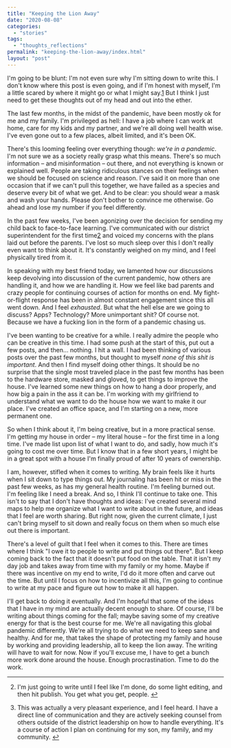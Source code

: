 ```yaml
---
title: "Keeping the Lion Away"
date: "2020-08-08"
categories: 
  - "stories"
tags: 
  - "thoughts_reflections"
permalink: "keeping-the-lion-away/index.html"
layout: "post"
---
```


I'm going to be blunt: I'm not even sure why I'm sitting down to write this. I don't know where this post is even going, and if I'm honest with myself, I'm a little scared by where it might go or what I might say.[1](#fn-1905-editing) But I think I just need to get these thoughts out of my head and out into the ether.

The last few months, in the midst of the pandemic, have been mostly ok for me and my family. I'm privileged as hell: I have a job where I can work at home, care for my kids and my partner, and we're all doing well health wise. I've even gone out to a few places, albeit limited, and it's been OK.

There's this looming feeling over everything though: _we're in a pandemic_. I'm not sure we as a society really grasp what this means. There's so much information – and misinformation – out there, and not everything is known or explained well. People are taking ridiculous stances on their feelings when we should be focused on science and reason. I've said it on more than one occasion that if we can't pull this together, we have failed as a species and deserve every bit of what we get. And to be clear: you should wear a mask and wash your hands. Please don't bother to convince me otherwise. Go ahead and lose my number if you feel differently.

In the past few weeks, I've been agonizing over the decision for sending my child back to face-to-face learning. I've communicated with our district superintendent for the first time[2](#fn-1905-pleasant) and voiced my concerns with the plans laid out before the parents. I've lost so much sleep over this I don't really even want to think about it. It's constantly weighed on my mind, and I feel physically tired from it.

In speaking with my best friend today, we lamented how our discussions keep devolving into discussion of the current pandemic, how others are handling it, and how we are handling it. How we feel like bad parents and crazy people for continuing courses of action for months on end. My fight-or-flight response has been in almost constant engagement since this all went down. And I feel _exhausted_. But what the hell else are we going to discuss? Apps? Technology? More unimportant shit? Of course not. Because we have a fucking lion in the form of a pandemic chasing us.

I've been wanting to be creative for a while. I really admire the people who can be creative in this time. I had some push at the start of this, put out a few posts, and then… nothing. I hit a wall. I had been thinking of various posts over the past few months, but thought to myself _none of this shit is important_. And then I find myself doing other things. It should be no surprise that the single most traveled place in the past few months has been to the hardware store, masked and gloved, to get things to improve the house. I've learned some new things on how to hang a door properly, and how big a pain in the ass it can be. I'm working with my girlfriend to understand what we want to do the house how we want to make it our place. I've created an office space, and I'm starting on a new, more permanent one.

So when I think about it, I'm being creative, but in a more practical sense. I'm getting my house in order – my literal house – for the first time in a long time. I've made list upon list of what I want to do, and sadly, how much it's going to cost me over time. But I know that in a few short years, I might be in a great spot with a house I'm finally proud of after 10 years of ownership.

I am, however, stifled when it comes to writing. My brain feels like it hurts when I sit down to type things out. My journaling has been hit or miss in the past few weeks, as has my general health routine. I'm feeling burned out. I'm feeling like I need a break. And so, I think I'll continue to take one. This isn't to say that I don't have thoughts and ideas: I've created several mind maps to help me organize what I want to write about in the future, and ideas that I feel are worth sharing. But right now, given the current climate, I just can't bring myself to sit down and really focus on them when so much else out there is important.

There's a level of guilt that I feel when it comes to this. There are times where I think "I owe it to people to write and put things out there". But I keep coming back to the fact that it doesn't put food on the table. That it isn't my day job and takes away from time with my family or my home. Maybe if there was incentive on my end to write, I'd do it more often and carve out the time. But until I focus on how to incentivize all this, I'm going to continue to write at my pace and figure out how to make it all happen.

I'll get back to doing it eventually. And I'm hopeful that some of the ideas that I have in my mind are actually decent enough to share. Of course, I'll be writing about things coming for the fall; maybe saving some of my creative energy for that is the best course for me. We're all navigating this global pandemic differently. We're all trying to do what we need to keep sane and healthy. And for me, that takes the shape of protecting my family and house by working and providing leadership, all to keep the lion away. The writing will have to wait for now. Now if you'll excuse me, I have to get a bunch more work done around the house. Enough procrastination. Time to do the work.

* * *

2. I'm just going to write until I feel like I'm done, do some light editing, and then hit publish. You get what you get, people. [↩](#fnref-1905-editing)

4. This was actually a very pleasant experience, and I feel heard. I have a direct line of communication and they are actively seeking counsel from others outside of the district leadership on how to handle everything. It's a course of action I plan on continuing for my son, my family, and my community. [↩](#fnref-1905-pleasant)
